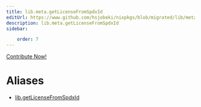 ```yaml
---
title: lib.meta.getLicenseFromSpdxId
editUrl: https://www.github.com/hsjobeki/nixpkgs/blob/migrated/lib/meta.nix#L158C8
description: lib.meta.getLicenseFromSpdxId
sidebar:

    order: 7
---
```


<a href="https://www.github.com/hsjobeki/nixpkgs/blob/migrated/lib/meta.nix#L158C8">Contribute Now!</a>


# Aliases

- [lib.getLicenseFromSpdxId](/nix-doc-comments/reference/lib/lib-getlicensefromspdxid)


